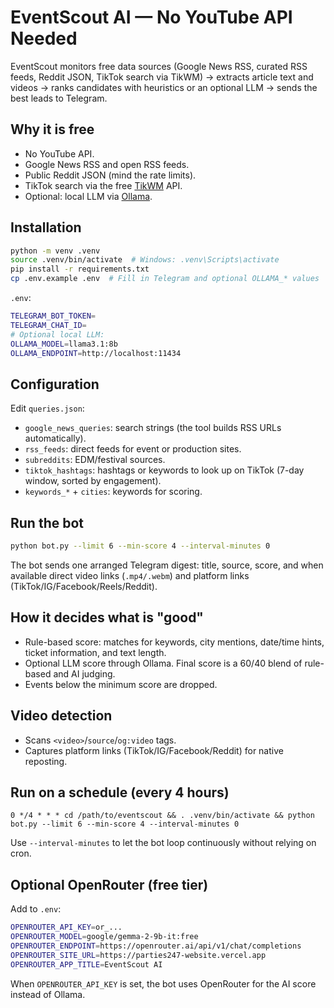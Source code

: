 # EventScout AI — No YouTube API Needed

EventScout monitors free data sources (Google News RSS, curated RSS feeds, Reddit JSON, TikTok search via TikWM) → extracts article text and videos → ranks candidates with heuristics or an optional LLM → sends the best leads to Telegram.

## Why it is free
- No YouTube API.
- Google News RSS and open RSS feeds.
- Public Reddit JSON (mind the rate limits).
- TikTok search via the free [TikWM](https://www.tikwm.com/) API.
- Optional: local LLM via [Ollama](https://ollama.com).

## Installation
```bash
python -m venv .venv
source .venv/bin/activate  # Windows: .venv\Scripts\activate
pip install -r requirements.txt
cp .env.example .env  # Fill in Telegram and optional OLLAMA_* values
```
`.env`:
```bash
TELEGRAM_BOT_TOKEN=
TELEGRAM_CHAT_ID=
# Optional local LLM:
OLLAMA_MODEL=llama3.1:8b
OLLAMA_ENDPOINT=http://localhost:11434
```

## Configuration
Edit `queries.json`:
- `google_news_queries`: search strings (the tool builds RSS URLs automatically).
- `rss_feeds`: direct feeds for event or production sites.
- `subreddits`: EDM/festival sources.
- `tiktok_hashtags`: hashtags or keywords to look up on TikTok (7-day window, sorted by engagement).
- `keywords_*` + `cities`: keywords for scoring.

## Run the bot
```bash
python bot.py --limit 6 --min-score 4 --interval-minutes 0
```
The bot sends one arranged Telegram digest: title, source, score, and when available direct video links (`.mp4/.webm`) and platform links (TikTok/IG/Facebook/Reels/Reddit).

## How it decides what is "good"
- Rule-based score: matches for keywords, city mentions, date/time hints, ticket information, and text length.
- Optional LLM score through Ollama. Final score is a 60/40 blend of rule-based and AI judging.
- Events below the minimum score are dropped.

## Video detection
- Scans `<video>`/`source`/`og:video` tags.
- Captures platform links (TikTok/IG/Facebook/Reddit) for native reposting.

## Run on a schedule (every 4 hours)
```cron
0 */4 * * * cd /path/to/eventscout && . .venv/bin/activate && python bot.py --limit 6 --min-score 4 --interval-minutes 0
```
Use `--interval-minutes` to let the bot loop continuously without relying on cron.

## Optional OpenRouter (free tier)
Add to `.env`:
```bash
OPENROUTER_API_KEY=or_...
OPENROUTER_MODEL=google/gemma-2-9b-it:free
OPENROUTER_ENDPOINT=https://openrouter.ai/api/v1/chat/completions
OPENROUTER_SITE_URL=https://parties247-website.vercel.app
OPENROUTER_APP_TITLE=EventScout AI
```
When `OPENROUTER_API_KEY` is set, the bot uses OpenRouter for the AI score instead of Ollama.
